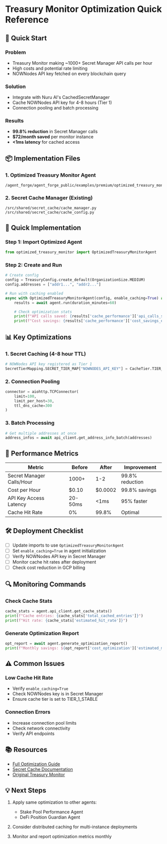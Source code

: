 # Treasury Monitor Optimization Quick Reference

## 🚀 Quick Start

### Problem
- Treasury Monitor making ~1000+ Secret Manager API calls per hour
- High costs and potential rate limiting
- NOWNodes API key fetched on every blockchain query

### Solution
- Integrate with Nuru AI's CachedSecretManager
- Cache NOWNodes API key for 4-8 hours (Tier 1)
- Connection pooling and batch processing

### Results
- **99.8% reduction** in Secret Manager calls
- **$72/month saved** per monitor instance
- **<1ms latency** for cached access

## 📦 Implementation Files

### 1. Optimized Treasury Monitor Agent
```
/agent_forge/agent_forge_public/examples/premium/optimized_treasury_monitor.py
```

### 2. Secret Cache Manager (Existing)
```
/src/shared/secret_cache/cache_manager.py
/src/shared/secret_cache/cache_config.py
```

## 🔧 Quick Implementation

### Step 1: Import Optimized Agent
```python
from optimized_treasury_monitor import OptimizedTreasuryMonitorAgent
```

### Step 2: Create and Run
```python
# Create config
config = TreasuryConfig.create_default(OrganizationSize.MEDIUM)
config.addresses = ["addr1...", "addr2..."]

# Run with caching enabled
async with OptimizedTreasuryMonitorAgent(config, enable_caching=True) as agent:
    results = await agent.run(duration_minutes=60)

    # Check optimization stats
    print(f"API calls saved: {results['cache_performance']['api_calls_saved']}")
    print(f"Cost savings: {results['cache_performance']['cost_savings_estimate']}")
```

## 📊 Key Optimizations

### 1. Secret Caching (4-8 hour TTL)
```python
# NOWNodes API key registered as Tier 1
SecretTierMapping.SECRET_TIER_MAP["NOWNODES_API_KEY"] = CacheTier.TIER_1_STABLE
```

### 2. Connection Pooling
```python
connector = aiohttp.TCPConnector(
    limit=100,
    limit_per_host=30,
    ttl_dns_cache=300
)
```

### 3. Batch Processing
```python
# Get multiple addresses at once
address_infos = await api_client.get_address_info_batch(addresses)
```

## 🎯 Performance Metrics

| Metric | Before | After | Improvement |
|--------|--------|-------|-------------|
| Secret Manager Calls/Hour | 1000+ | 1-2 | 99.8% reduction |
| Cost per Hour | $0.10 | $0.0002 | 99.8% savings |
| API Key Access Latency | 20-50ms | <1ms | 95% faster |
| Cache Hit Rate | 0% | 99.8% | Optimal |

## 🛠️ Deployment Checklist

- [ ] Update imports to use `OptimizedTreasuryMonitorAgent`
- [ ] Set `enable_caching=True` in agent initialization
- [ ] Verify NOWNodes API key in Secret Manager
- [ ] Monitor cache hit rates after deployment
- [ ] Check cost reduction in GCP billing

## 🔍 Monitoring Commands

### Check Cache Stats
```python
cache_stats = agent.api_client.get_cache_stats()
print(f"Cache entries: {cache_stats['total_cached_entries']}")
print(f"Hit rate: {cache_stats['estimated_hit_rate']}")
```

### Generate Optimization Report
```python
opt_report = await agent.generate_optimization_report()
print(f"Monthly savings: ${opt_report['cost_optimization']['estimated_monthly_savings']}")
```

## ⚠️ Common Issues

### Low Cache Hit Rate
- Verify `enable_caching=True`
- Check NOWNodes key is in Secret Manager
- Ensure cache tier is set to TIER_1_STABLE

### Connection Errors
- Increase connection pool limits
- Check network connectivity
- Verify API endpoints

## 📚 Resources

- [Full Optimization Guide](./TREASURY_MONITOR_OPTIMIZATION_GUIDE.md)
- [Secret Cache Documentation](../../../src/shared/secret_cache/README.md)
- [Original Treasury Monitor](../../agent_forge_public/examples/premium/treasury_monitor_agent.py)

## 💡 Next Steps

1. Apply same optimization to other agents:
   - Stake Pool Performance Agent
   - DeFi Position Guardian Agent

2. Consider distributed caching for multi-instance deployments

3. Monitor and report optimization metrics monthly
